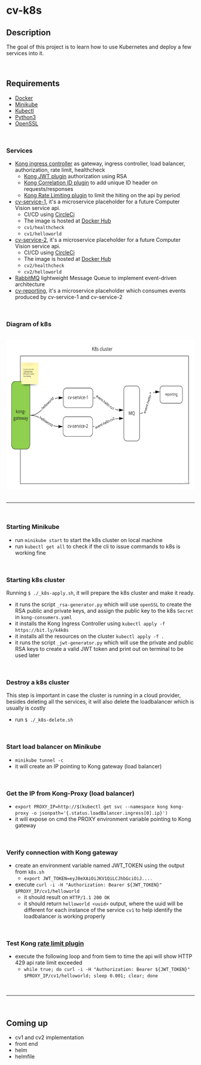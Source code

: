 # cv-k8s

## Description
The goal of this project is to learn how to use Kubernetes and deploy a few services into it.

<br/>

## Requirements
- [Docker](https://www.docker.com/)
- [Minikube](https://minikube.sigs.k8s.io/docs/start/)
- [Kubectl](https://kubernetes.io/docs/tasks/tools/#kubectl)
- [Python3](https://www.python.org/downloads/)
- [OpenSSL](https://www.openssl.org/)

<br/>

### Services
- [Kong ingress controller](https://github.com/Kong/kubernetes-ingress-controller) as gateway, ingress controller, load balancer, authorization, rate limit, healthcheck
    - [Kong JWT plugin](https://docs.konghq.com/hub/kong-inc/jwt/) authorization using RSA
    - [Kong Correlation ID plugin](https://docs.konghq.com/hub/kong-inc/correlation-id/) to add unique ID header on requests/responses
    - [Kong Rate Limiting plugin](https://docs.konghq.com/hub/kong-inc/rate-limiting/) to limit the hiting on the api by period
- [cv-service-1](https://github.com/s1lv10fr4gn4n1-org/cv-service-1), it's a microservice placeholder for a future Computer Vision service api.
    - CI/CD using [CircleCi](https://circleci.com/)
    - The image is hosted at [Docker Hub](https://hub.docker.com/repository/docker/silviofragnani/cv-service-1) 
    - `cv1/healthcheck`
    - `cv1/helloworld`
- [cv-service-2](https://github.com/s1lv10fr4gn4n1-org/cv-service-2), it's a microservice placeholder for a future Computer Vision service api. 
    - CI/CD using [CircleCi](https://circleci.com/)
    - The image is hosted at [Docker Hub](https://hub.docker.com/repository/docker/silviofragnani/cv-service-2) 
    - `cv2/healthcheck`
    - `cv2/helloworld`
- [RabbitMQ](https://www.rabbitmq.com/) lightweight Message Queue to implement event-driven architecture
- [cv-reporting](https://github.com/s1lv10fr4gn4n1-org/cv-reporting), it's a microservice placeholder which consumes events produced by cv-service-1 and cv-service-2

</br>

### Diagram of k8s
</br>
<img src="./_images/diagram.jpg" height="400">
</br>

<br/>

---

<br/>

### Starting Minikube
- run `minikube start` to start the k8s cluster on local machine
- run `kubectl get all` to check if the cli to issue commands to k8s is working fine

<br/>

### Starting k8s cluster
Running `$ ./_k8s-apply.sh`, it will prepare the k8s cluster and make it ready.
- it runs the script `_rsa-generator.py` which will use `openSSL` to create the RSA public and private keys, and assign the public key to the k8s `Secret` in `kong-consumers.yaml` 
- it installs the Kong Ingress Controller using `kubectl apply -f https://bit.ly/k4k8s`
- it installs all the resources on the cluster `kubectl apply -f .`
- it runs the script `_jwt-generator.py` which will use the private and public RSA keys to create a valid JWT token and print out on terminal to be used later 

<br/>

### Destroy a k8s cluster
This step is important in case the cluster is running in a cloud provider, besides deleting all the services, it will also delete the loadbalancer which is usually is costly
- run `$ ./_k8s-delete.sh`

<br/>

### Start load balancer on Minikube 
- `minikube tunnel -c`
- it will create an IP pointing to Kong gateway (load balancer) 

<br/>

### Get the IP from Kong-Proxy (load balancer)
- `export PROXY_IP=http://$(kubectl get svc --namespace kong kong-proxy -o jsonpath='{.status.loadBalancer.ingress[0].ip}')`
- it will expose on cmd the PROXY environment variable pointing to Kong gateway

<br/>

### Verify connection with Kong gateway
- create an environment variable named JWT_TOKEN using the output from `k8s.sh`
    - `export JWT_TOKEN=eyJ0eXAiOiJKV1QiLCJhbGciOiJ....`
- execute `curl -i -H "Authorization: Bearer ${JWT_TOKEN}" $PROXY_IP/cv1/helloworld` 
    - it should result on `HTTP/1.1 200 OK`
    - it should return `helloworld <uuid>` output, where the uuid will be different for each instance of the service `cv1` to help identify the loadbalancer is working properly

<br/>

### Test Kong [rate limit plugin](https://docs.konghq.com/hub/kong-inc/rate-limiting/)
- execute the following loop and from tiem to time the api will show HTTP 429 api rate limit exceeded
    - `while true; do curl -i -H "Authorization: Bearer ${JWT_TOKEN}" $PROXY_IP/cv1/helloworld; sleep 0.001; clear; done` 

<br/>     

---  
<br/>

## Coming up
- cv1 and cv2 implementation
- front end 
- helm
- helmfile